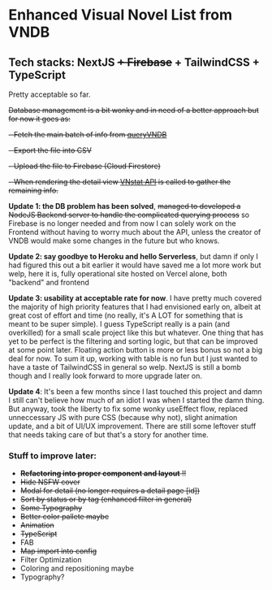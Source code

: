 # Enhanced Visual Novel List from VNDB

Tech stacks: NextJS ~~+ Firebase~~ + TailwindCSS + TypeScript
------------

Pretty acceptable so far.

~~Database management is a bit wonky and in need of a better approach but for now it goes as:~~

~~- Fetch the main batch of info from [queryVNDB](https://query.vndb.org)~~

~~- Export the file into CSV~~

~~- Upload the file to Firebase (Cloud Firestore)~~

~~- When rendering the detail view [VNstat API](https://vnstat.net/) is called to gather the remaining info.~~

**Update 1: the DB problem has been solved**, ~~managed to developed a NodeJS Backend server to handle the complicated querying process~~ so Firebase is no longer needed and from now I can solely work on the Frontend without having to worry much about the API, unless the creator of VNDB would make some changes in the future but who knows.

**Update 2: say goodbye to Heroku and hello Serverless**, but damn if only I had figured this out a bit earlier it would have saved me a lot more work but welp, here it is, fully operational site hosted on Vercel alone, both "backend" and frontend

**Update 3: usability at acceptable rate for now**. I have pretty much covered the majority of high priority features that I had envisioned early on, albeit at great cost of effort and time (no really, it's A LOT for something that is meant to be super simple). I guess TypeScript really is a pain (and overkilled) for a small scale project like this but whatever. One thing that has yet to be perfect is the filtering and sorting logic, but that can be improved at some point later. Floating action button is more or less bonus so not a big deal for now. To sum it up, working with table is no fun but I just wanted to have a taste of TailwindCSS in general so welp. NextJS is still a bomb though and I really look forward to more upgrade later on.

**Update 4**: It's been a few months since I last touched this project and damn I still can't believe how much of an idiot I was when I started the damn thing. But anyway, took the liberty to fix some wonky useEffect flow, replaced unneccessary JS with pure CSS (because why not), slight animation update, and a bit of UI/UX improvement. There are still some leftover stuff that needs taking care of but that's a story for another time.

### Stuff to improve later:

- ~~**Refactoring into proper component and layout** !!~~
- ~~Hide NSFW cover~~
- ~~Modal for detail (no longer requires a detail page [id])~~
- ~~Sort by status or by tag (enhanced filter in general)~~
- ~~Some Typography~~
- ~~Better color pallete maybe~~
- ~~Animation~~
- ~~TypeScript~~
- FAB
- ~~Map import into config~~
- Filter Optimization
- Coloring and repositioning maybe
- Typography?
